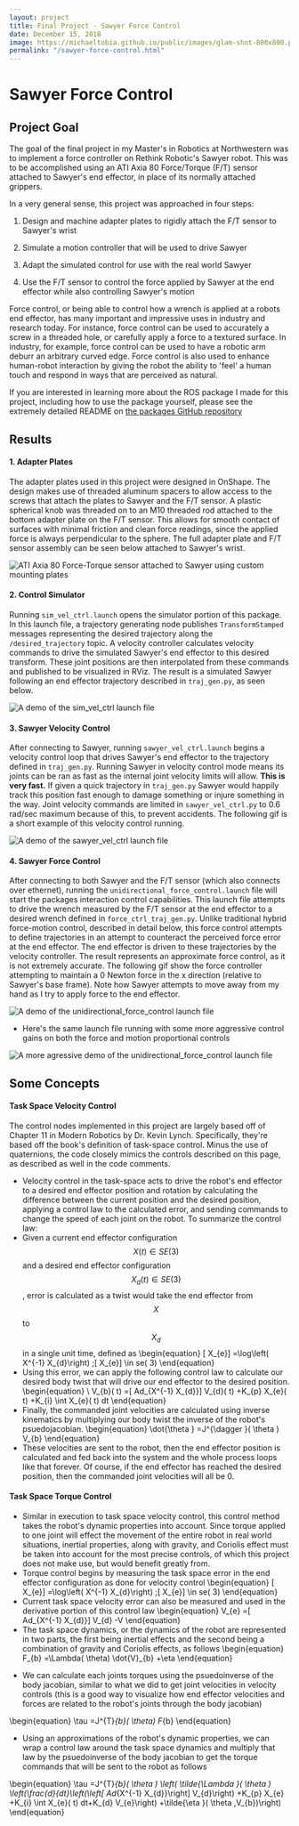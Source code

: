 ```yaml
---
layout: project
title: Final Project - Sawyer Force Control
date: December 15, 2018
image: https://michaeltobia.github.io/public/images/glam-shot-800x800.png
permalink: "/sawyer-force-control.html"
---
```


# Sawyer Force Control

## Project Goal

The goal of the final project in my Master's in Robotics at Northwestern was to
implement a force controller on Rethink Robotic's Sawyer robot. This was to be
accomplished using an ATI Axia 80 Force/Torque (F/T) sensor attached to Sawyer's
end effector, in place of its normally attached grippers.

In a very general sense, this project was approached in four steps:
1. Design and machine adapter plates to rigidly attach the F/T sensor to Sawyer's wrist

2. Simulate a motion controller that will be used to drive Sawyer

3. Adapt the simulated control for use with the real world Sawyer

4. Use the F/T sensor to control the force applied by Sawyer at the end effector
while also controlling Sawyer's motion

Force control, or being able to control how a wrench is applied at a robots end
effector, has many important and impressive uses in industry and research today.
For instance, force control can be used to accurately a screw in a threaded
hole, or carefully apply a force to a textured surface. In industry, for example,
force control can be used to have a robotic arm deburr an arbitrary curved edge.
Force control is also used to enhance human-robot interaction by giving the robot
the ability to 'feel' a human touch and respond in ways that are perceived as natural.

If you are interested in learning more about the ROS package I made for this project,
including how to use the package yourself, please see the extremely detailed README on
[the packages GitHub repository](https://github.com/michaeltobia/sawyer_velctrlsim)

## Results

#### 1. Adapter Plates
The adapter plates used in this project were designed in OnShape. The design
makes use of threaded aluminum spacers to allow access to the screws that
attach the plates to Sawyer and the F/T sensor. A plastic spherical knob was
threaded on to an M10 threaded rod attached to the bottom adapter plate on the
F/T sensor. This allows for smooth contact of surfaces with minimal friction and
clean force readings, since the applied force is always perpendicular to the sphere.
The full adapter plate and F/T sensor assembly can be seen below attached to
Sawyer's wrist.

<!-- FORCE SENSOR AND ADAPTER PLATE IMAGE -->
![ATI Axia 80 Force-Torque sensor attached to Sawyer using custom mounting plates](https://michaeltobia.github.io/public/images/sensor_mounted.jpg)

#### 2. Control Simulator
Running `sim_vel_ctrl.launch` opens the simulator portion of this package. In
this launch file, a trajectory generating node publishes `TransformStamped`
messages representing the desired trajectory along the `/desired_trajectory`
topic. A velocity controller calculates velocity commands to drive the simulated
Sawyer's end effector to this desired transform. These joint positions are
then interpolated from these commands and published to be visualized in RViz.
The result is a simulated Sawyer following an end effector trajectory described
in `traj_gen.py`, as seen below.

<!-- SIMULATOR GIF -->
![A demo of the sim_vel_ctrl launch file](https://michaeltobia.github.io/public/images/sim_demo.gif)


#### 3. Sawyer Velocity Control
After connecting to Sawyer, running `sawyer_vel_ctrl.launch` begins a velocity
control loop that drives Sawyer's end effector to the trajectory defined in
`traj_gen.py`. Running Sawyer in velocity control mode means its joints can be
ran as fast as the internal joint velocity limits will allow. **This is very fast.** If
given a quick trajectory in `traj_gen.py` Sawyer would happily track this position
fast enough to damage something or injure something in the way. Joint velocity
commands are limited in `sawyer_vel_ctrl.py` to 0.6 rad/sec maximum because of this,
to prevent accidents. The following gif is a short example of this velocity control
running.

<!-- Velocity control gif -->
![A demo of the sawyer_vel_ctrl launch file](https://michaeltobia.github.io/public/images/vel_ctrl_demo.gif)

#### 4. Sawyer Force Control
After connecting to both Sawyer and the F/T sensor (which also connects over
ethernet), running the `unidirectional_force_control.launch` file will start
the packages interaction control capabilities. This launch file attempts to drive
the wrench measured by the F/T sensor at the end effector to a desired wrench
defined in `force_ctrl_traj_gen.py`. Unlike traditional hybrid force-motion control,
described in detail below, this force control attempts to define trajectories
in an attempt to counteract the perceived force error at the end effector. The
end effector is driven to these trajectories by the velocity controller. The result
represents an approximate force control, as it is not extremely accurate. The following
gif show the force controller attempting to maintain a 0 Newton force in the x direction
(relative to Sawyer's base frame). Note how Sawyer attempts to move away from my
hand as I try to apply force to the end effector.

<!-- Force Control Gif -->
![A demo of the unidirectional_force_control launch file](https://michaeltobia.github.io/public/images/force_ctrl_demo_1.gif)

 * Here's the same launch file running with some more aggressive control gains on both the
 force and motion proportional controls

![A more agressive demo of the unidirectional_force_control launch file](https://michaeltobia.github.io/public/images/force_ctrl_demo_2.gif)


## Some Concepts
#### Task Space Velocity Control
The control nodes implemented in this project are largely based off of Chapter
11 in Modern Robotics by Dr. Kevin Lynch. Specifically, they're based off the book's
definition of task-space control. Minus the use of quaternions, the code closely mimics
the controls described on this page, as described as well in the code comments.
* Velocity control in the task-space acts to drive the robot's end effector to a desired
end effector position and rotation by calculating the difference between the current position
and the desired position, applying a control law to the calculated error, and sending commands
to change the speed of each joint on the robot. To summarize the control law:
* Given a current end effector configuration $$ X( t) \in SE( 3) $$ and a desired
end effector configuration $$ X_{d}( t) \in SE( 3) $$, error is calculated as a
twist would take the end effector from $$ X $$ to $$ X_{d} $$ in a single unit time,
defined as
\begin{equation}
[ X_{e}] =\log\left( X^{-1} X_{d}\right) ;[ X_{e}] \in se( 3)
\end{equation}
* Using this error, we can apply the following control law to calculate our desired
body twist that will drive our end effector to the desired position.
\begin{equation}
\ V_{b}( t) =[ Ad_{X^{-1} X_{d}}] V_{d}( t) +K_{p} X_{e}( t) +K_{i} \int X_{e}( t) dt
\end{equation}
* Finally, the commanded joint velocities are calculated using inverse kinematics by
multiplying our body twist the inverse of the robot's psuedojacobian.
\begin{equation}
\dot{\theta } =J^{\dagger }( \theta ) V_{b}
\end{equation}
* These velocities are sent to the robot, then the end effector position is calculated
and fed back into the system and the whole process loops like that forever. Of course,
if the end effector has reached the desired position, then the commanded joint velocities
will all be 0.

#### Task Space Torque Control
* Similar in execution to task space velocity control, this control method takes
the robot's dynamic properties into account. Since torque applied to one joint will
effect the movement of the entire robot in real world situations, inertial properties,
along with gravity, and Coriolis effect must be taken into account for the most precise
controls, of which this project does not make use, but would benefit greatly from.
* Torque control begins by measuring the task space error in the end effector
configuration as done for velocity control
\begin{equation}
[ X_{e}] =\log\left( X^{-1} X_{d}\right) ;[ X_{e}] \in se( 3)
\end{equation}
* Current task space velocity error can also be measured and used in the derivative
portion of this control law
\begin{equation}
V_{e} =[ Ad_{X^{-1} X_{d}}] V_{d} -V
\end{equation}
* The task space dynamics, or the dynamics of the robot are represented in
two parts, the first being inertial effects and the second being a combination
of gravity and Coriolis effects, as follows
\begin{equation}
F_{b} =\Lambda( \theta) \dot{V}_{b} +\eta 
\end{equation}

<!-- F_{b} =\Lambda ( \theta) \dot{V}_{b} +\eta ( \theta ,V_{b}) -->

* We can calculate each joints torques using the psuedoinverse of the body
jacobian, similar to what we did to get joint velocities in velocity controls
(this is a good way to visualize how end effector velocities and forces are
related to the robot's joints through the body jacobian)

\begin{equation}
\tau =J^{T}_{b}( \theta) F_{b}
\end{equation}

* Using an approximations of the robot's dynamic properties, we can wrap a control
law around the task space dynamics and multiply that law by the psuedoinverse of
the body jacobian to get the torque commands that will be sent to the robot as follows

\begin{equation}
\tau =J^{T}_{b}( \theta ) \left( \tilde{\Lambda }( \theta ) \left(\frac{d}{dt}\left(\left[ Ad_{X^{-1} X_{d}}\right] V_{d}\right) +K_{p} X_{e} +K_{i} \int X_{e}( t) dt+K_{d} V_{e}\right) +\tilde{\eta }( \theta ,V_{b})\right)
\end{equation}
